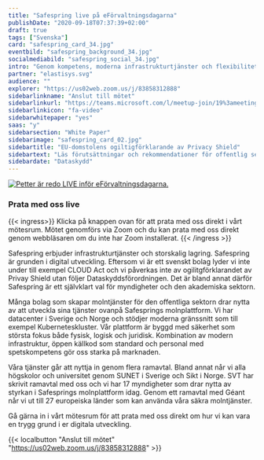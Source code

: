 ```yaml
---
title: "Safespring live på eFörvaltningsdagarna"
publishDate: "2020-09-18T07:37:39+02:00"
draft: true
tags: ["Svenska"]
card: "safespring_card_34.jpg"
eventbild: "safespring_background_34.jpg"
socialmediabild: "safespring_social_34.jpg"
intro: "Genom kompetens, moderna infrastrukturtjänster och flexibilitet är Safespring grunden i digital utveckling. Vi möjliggör snabb innovation genom pålitliga och skalbara tjänster utan inlåsningseffekter."
partner: "elastisys.svg"
audience: ""
explorer: "https://us02web.zoom.us/j/83858312888"
sidebarlinkname: "Anslut till mötet"
sidebarlinkurl: "https://teams.microsoft.com/l/meetup-join/19%3ameeting_YzQyZGVjNWUtMjAwZi00OWQ2LWI1YjAtN2JiZDk2Y2RkMTk0%40thread.v2/0?context=%7b%22Tid%22%3a%221a5e7528-8965-4dd8-913d-7d84b4d657cd%22%2c%22Oid%22%3a%22a8ea5436-7684-4fb0-80c0-6117d3bc4c6e%22%7d"
sidebarlinkicon: "fa-video"
sidebarwhitepaper: "yes"
saas: "y"
sidebarsection: "White Paper"
sidebarimage: "safespring_card_02.jpg"
sidebartitle: "EU-domstolens ogiltigförklarande av Privacy Shield"
sidebartext: "Läs förutsättningar och rekommendationer för offentlig sektor och deras leverantörer"
sidebardate: "Dataskydd"
---
```


<a href="https://teams.microsoft.com/l/meetup-join/19%3ameeting_YzQyZGVjNWUtMjAwZi00OWQ2LWI1YjAtN2JiZDk2Y2RkMTk0%40thread.v2/0?context=%7b%22Tid%22%3a%221a5e7528-8965-4dd8-913d-7d84b4d657cd%22%2c%22Oid%22%3a%22a8ea5436-7684-4fb0-80c0-6117d3bc4c6e%22%7d" target="_blank"><img src="/img/event/petter-live.jpg" alt="Petter är redo LIVE inför eFörvaltningsdagarna."></a>

### Prata med oss live

{{< ingress>}}
Klicka på knappen ovan för att prata med oss direkt i vårt mötesrum. Mötet genomförs via Zoom och du kan prata med oss direkt genom webbläsaren om du inte har Zoom installerat.
{{< /ingress >}}

Safespring erbjuder infrastrukturtjänster och storskalig lagring. Safespring är grunden i digital utveckling. Eftersom vi är ett svenskt bolag lyder vi inte under till exempel CLOUD Act och vi påverkas inte av ogilitgförklarandet av Privay Shield utan följer Dataskyddsförordningen. Det är bland annat därför Safespring är ett självklart val för myndigheter och den akademiska sektorn.

Många bolag som skapar molntjänster för den offentliga sektorn drar nytta av att utveckla sina tjänster ovanpå Safesprings molnplattform. Vi har datacenter i Sverige och Norge och stödjer moderna gränssnitt som till exempel Kuberneteskluster. Vår plattform är byggd med säkerhet som största fokus både fysisk, logisk och juridisk. Kombination av modern infrastruktur, öppen källkod som standard och personal med spetskompetens gör oss starka på marknaden.

Våra tjänster går att nyttja in genom flera ramavtal. Bland annat når vi alla högskolor och universitet genom SUNET i Sverige och Sikt i Norge. SVT har skrivit ramavtal med oss och vi har 17 myndigheter som drar nytta av styrkan i Safesprings molnplattform idag. Genom ett ramavtal med Géant når vi ut till 27 europeiska länder som kan använda våra säkra molntjänster.

Gå gärna in i vårt mötesrum för att prata med oss direkt om hur vi kan vara en trygg grund i er digitala utveckling.

{{< localbutton "Anslut till mötet" "https://us02web.zoom.us/j/83858312888" >}}
